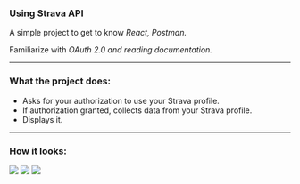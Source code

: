<h3>Using Strava API</h3>
<p>A simple project to get to know <i>React, Postman.</i></p>
<p>Familiarize with <i>OAuth 2.0 and reading documentation.</i></p>
<hr>
<h3>What the project does:</h3>
<ul>
  <li>Asks for your authorization to use your Strava profile.</li>
  <li>If authorization granted, collects data from your Strava profile.</li>
  <li>Displays it.</li>
</ul>
<hr>
<h3>How it looks:</h3>
<img src="https://github.com/istonys/usingStravaAPI/assets/116721418/5c8fb479-f2b2-4cac-96ea-f9f93dbbe489">
<img src="https://github.com/istonys/usingStravaAPI/assets/116721418/89cb495c-930c-4d82-9cda-fef31af34a71">
<img src="https://github.com/istonys/usingStravaAPI/assets/116721418/95794171-4b68-429e-992a-6b660ad944dc">


